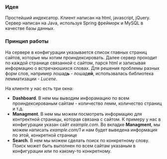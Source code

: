 ### Идея
Простейший индексатор. Клиент написан на html, javascript, jQuery. Сервер написан на Java, используя Spring фрейморк и MySQL в качестве базы данных.
### Принцип работы
На сервере в конфигурации указывается список главных страниц сайтов, которые мы хотим проиндексировать. Далее сервер проходит по каждой странице связанной с сайтом, парся html и записывая информацию о встречаюшихся словах. Для решения проблемы разных форм слов, например лошад**ь** - лошад**ей**, использвалась библиотека лемматизации - _Lucene_.

На клиенте у нас есть три окна:

- **Dashboard**. В нем мы выводим инфорамацию по всем проиндексированым сайтам - количество лемм, количество страниц и т.д.
- **Managment**. В нем мы можем посмотреть информацию для контректной страницы, которая связана с сайтом. К примеру у нас в конфигурации указан сайт _example.com_. Во вкладке **Managment**, мы можем написать _example.com/1_ и нам будет выведена информация по этой, конкретной странице
- **Search**. В нем мы можем сделать поиск по конкретному слову. Поиск может быть выполнен по всем сайтам указаным в конфигурации или по какому-то конкретному.
